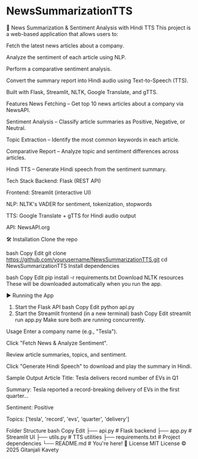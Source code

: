 # NewsSummarizationTTS
📰 News Summarization & Sentiment Analysis with Hindi TTS
This project is a web-based application that allows users to:

Fetch the latest news articles about a company.

Analyze the sentiment of each article using NLP.

Perform a comparative sentiment analysis.

Convert the summary report into Hindi audio using Text-to-Speech (TTS).

Built with Flask, Streamlit, NLTK, Google Translate, and gTTS.

 Features
 News Fetching – Get top 10 news articles about a company via NewsAPI.

 Sentiment Analysis – Classify article summaries as Positive, Negative, or Neutral.

 Topic Extraction – Identify the most common keywords in each article.

 Comparative Report – Analyze topic and sentiment differences across articles.

 Hindi TTS – Generate Hindi speech from the sentiment summary.

 Tech Stack
Backend: Flask (REST API)

Frontend: Streamlit (interactive UI)

NLP: NLTK's VADER for sentiment, tokenization, stopwords

TTS: Google Translate + gTTS for Hindi audio output

API: NewsAPI.org

🛠 Installation
Clone the repo

bash
Copy
Edit
git clone https://github.com/yourusername/NewsSummarizationTTS.git
cd NewsSummarizationTTS
Install dependencies

bash
Copy
Edit
pip install -r requirements.txt
Download NLTK resources These will be downloaded automatically when you run the app.

▶ Running the App
1. Start the Flask API
bash
Copy
Edit
python api.py
2. Start the Streamlit frontend (in a new terminal)
bash
Copy
Edit
streamlit run app.py
Make sure both are running concurrently.

 Usage
Enter a company name (e.g., "Tesla").

Click "Fetch News & Analyze Sentiment".

Review article summaries, topics, and sentiment.

Click "Generate Hindi Speech" to download and play the summary in Hindi.

 Sample Output
Article Title: Tesla delivers record number of EVs in Q1

Summary: Tesla reported a record-breaking delivery of EVs in the first quarter...

Sentiment: Positive

Topics: ['tesla', 'record', 'evs', 'quarter', 'delivery']

 Folder Structure
bash
Copy
Edit
├── api.py                # Flask backend
├── app.py                # Streamlit UI
├── utils.py              # TTS utilities
├── requirements.txt      # Project dependencies
└── README.md             # You're here!
📄 License
MIT License © 2025 Gitanjali Kavety